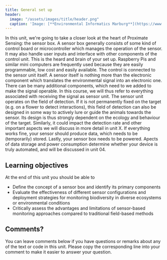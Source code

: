 ```yaml
---
title: General set up
header:
  image: "/assets/images/title/header.png"
  caption: 'Image: [**Environmental Informatics Marburg**](https://www.uni-marburg.de/en/fb19/disciplines/physisch/environmentalinformatics)'
---
```


  

<!--more-->

In this unit, we're going to take a closer look at the heart of Proximate Sensing: the sensor box. 
A sensor box generally consists of some kind of  control board or microcontroller which manages the operation of the sensor. It may also handle user inputs and interface with other components of the control unit. This is the heard and brain of your set up. Raspberry Pis and similar mini computers are frequently used because they are easily programmable, low cost and easily available. The control is connected to the sensor unit itself. A sensor itself is nothing more than the electronic component which translates the environmental signal into an electronic one. There can be many additional components, which need to we added to make the signal operable. In this course, we will thus refer to everything associated with receiving the signal as sensor unit. The sensor unit operates on the field of detection. If it is not permanently fixed on the target (e.g. on a flower to detect interactions), this field of detection can also be designed in some way to actively lure or guide the animals towards the sensor. Its design is thus strongly dependent on the ecology and behaviour of the target. Similarly, it could impact the detection rate and other important aspects we will discuss in more detail in unit X. If everything works fine, your sensor should produce data, which needs to be (temporarily) stored. Lastly, your sensor box needs to be powered. Apects of data storage and power consumption determine whether your device is truly automated, and will be discussed in unit 04.

<!--add highlights and links-->


## Learning objectives
At the end of this unit you should be able to 
* Define the concept of a sensor box and identify its primary components
* Evaluate the effectiveness of different sensor configurations and deployment strategies for monitoring biodiversity in diverse ecosystems or environmental conditions
* Critically assess the advantages and limitations of sensor-based monitoring approaches compared to traditional field-based methods


<!--add image created in unit01-->

## Comments?
You can leave comments below if you have questions or remarks about any of the text or code in this unit. 
Please copy the corresponding line into your comment to make it easier to answer your question.

<script src="https://utteranc.es/client.js" repo="GeoMOER/moer-bsc-mpg-proximate-sensing" issue-term="moer-bsc-mpg-proximate-sensing_unit02" theme="github-light" crossorigin="anonymous" async> </script> 

